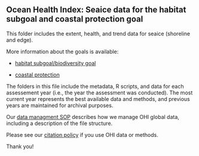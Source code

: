 ## Ocean Health Index: Seaice data for the habitat subgoal and coastal protection goal

This folder includes the extent, health, and trend data for seaice (shoreline and edge).

More information about the goals is available:

-   [habitat subgoal/biodiversity goal](https://oceanhealthindex.org/images/htmls/Supplement.html#62_Biodiversity)

-   [coastal protection](https://oceanhealthindex.org/images/htmls/Supplement.html#63_Coastal_protection)

The folders in this file include the metadata, R scripts, and data for each assessement year (i.e., the year the assessment was conducted). The most current year represents the best available data and methods, and previous years are maintained for archival purposes.

Our [data managment SOP](https://rawgit.com/OHI-Science/ohiprep/master/src/dataOrganization_SOP.html) describes how we manage OHI global data, including a description of the file structure.

Please see our [citation policy](https://oceanhealthindex.org/global-scores/data-download/) if you use OHI data or methods.

Thank you!
